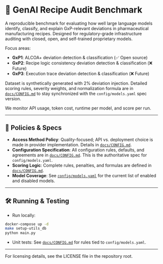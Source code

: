 # 🔪 GenAI Recipe Audit Benchmark

A reproducible benchmark for evaluating how well large language models identify, classify, and explain GxP-relevant deviations in pharmaceutical manufacturing recipes. Designed for regulatory-grade infrastructure auditing with closed, open, and self-trained proprietary models.

Focus areas:

* **GxP1**: ALCOA+ deviation detection & classification (✅ Open source)
* **GxP2**: Recipe logic consistency deviation detection & classification (❌ Future)
* **GxP3**: Execution trace deviation detection & classification (❌ Future)

Dataset is synthetically generated with 2% deviation injection. Detailed scoring rules, severity weights, and normalization formula are in [`docs/CONFIG.md`](docs/CONFIG.md) to stay synchronized with the `config/models.yaml` spec version.

We monitor API usage, token cost, runtime per model, and score per run.

---

## 📐 Policies & Specs

* **Access Method Policy**: Quality-focused; API vs. deployment choice is made in provider implementation. Details in [`docs/CONFIG.md`](docs/CONFIG.md).
* **Configuration Specification**: All configuration rules, defaults, and agreements are in [`docs/CONFIG.md`](docs/CONFIG.md). This is the authoritative spec for `config/models.yaml`.
* **Scoring Logic**: Complete rules, penalties, and formulas are defined in [`docs/CONFIG.md`](docs/CONFIG.md).
* **Model Coverage**: See [`config/models.yaml`](config/models.yaml) for the current list of enabled and disabled models.

---

## 🛠 Running & Testing

* Run locally:

```bash
docker-compose up -d
make setup-utils_db
python main.py
```

* Unit tests: See [`docs/CONFIG.md`](docs/CONFIG.md) for rules tied to `config/models.yaml`.

---

For licensing details, see the LICENSE file in the repository root.
